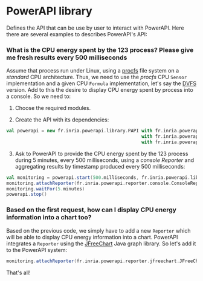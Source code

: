 # PowerAPI library

Defines the API that can be use by user to interact with PowerAPI. Here there are several examples to describes PowerAPI's API:

### What is the CPU energy spent by the 123 process? Please give me fresh results every 500 milliseconds

Assume that process run under Linux, using a [procfs](http://en.wikipedia.org/wiki/Procfs "Procfs") file system on a _standard_ CPU architecture.
Thus, we need to use the _procfs_ CPU `Sensor` implementation and a given CPU `Formula` implementation, let's say the [DVFS](http://en.wikipedia.org/wiki/Voltage_and_frequency_scaling "DVFS") version. Add to this the desire to display CPU energy spent by process into a console. So we need to:

1. Choose the required modules.

2. Create the API with its dependencies:

```scala
val powerapi = new fr.inria.powerapi.library.PAPI with fr.inria.powerapi.sensor.cpu.proc.times.CpuProcTimes
                                                  with fr.inria.powerapi.formula.cpu.dvfs.FormulaCpuDVFS
                                                  with fr.inria.powerapi.processor.aggregator.timestamp.AggregatorTimestamp
```
3. Ask to PowerAPI to provide the CPU energy spent by the 123 process during 5 minutes, every 500 milliseconds, using a _console Reporter_ and aggregating results by timestamp produced every 500 milliseconds:

```scala
val monitoring = powerapi.start(500.milliseconds, fr.inria.powerapi.library.PIDS(123))
monitoring.attachReporter(fr.inria.powerapi.reporter.console.ConsoleReporter)
monitoring.waitFor(5.minutes)
powerapi.stop()
```

### Based on the first request, how can I display CPU energy information into a chart too?

Based on the previous code, we simply have to add a new `Reporter` which will be able to display CPU energy information into a chart.
PowerAPI integrates a `Reporter` using the [JFreeChart](http://www.jfree.org/jfreechart "JFreeChart") Java graph library. So let's add it to the PowerAPI system:

```scala
monitoring.attachReporter(fr.inria.powerapi.reporter.jfreechart.JFreeChartReporter)
```

That's all!